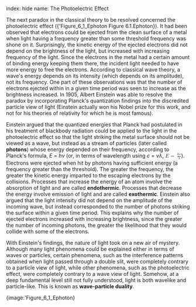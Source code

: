 index: hide
name: The Photoelectric Effect

The next paradox in the classical theory to be resolved concerned the photoelectric effect ({'Figure_6_1_Ephoton Figure 6.1.Ephoton}). It had been observed that electrons could be ejected from the clean surface of a metal when light having a frequency greater than some threshold frequency was shone on it. Surprisingly, the kinetic energy of the ejected electrons did not depend on the brightness of the light, but increased with increasing frequency of the light. Since the electrons in the metal had a certain amount of binding energy keeping them there, the incident light needed to have more energy to free the electrons. According to classical wave theory, a wave's energy depends on its intensity (which depends on its amplitude), not its frequency. One part of these observations was that the number of electrons ejected within in a given time period was seen to increase as the brightness increased. In 1905, Albert Einstein was able to resolve the paradox by incorporating Planck's quantization findings into the discredited particle view of light (Einstein actually won his Nobel prize for this work, and not for his theories of relativity for which he is most famous).

Einstein argued that the quantized energies that Planck had postulated in his treatment of blackbody radiation could be applied to the light in the photoelectric effect so that the light striking the metal surface should not be viewed as a wave, but instead as a stream of particles (later called  **photons**) whose energy depended on their frequency, according to Planck's formula,  *E* =  *hν* (or, in terms of wavelength using  *c* =  *νλ*, <math xmlns:data="http://www.w3.org/TR/html5/dom.html#custom-data-attribute" xmlns:q="http://cnx.rice.edu/qml/1.0" xmlns:m="http://www.w3.org/1998/Math/MathML" xmlns:bib="http://bibtexml.sf.net/" xmlns:md="http://cnx.rice.edu/mdml" xmlns="http://cnx.rice.edu/cnxml"><mrow><mi>E</mi><mo>=</mo><mspace width="0.2em"/><mfrac><mrow><mi>h</mi><mi>c</mi></mrow><mi>λ</mi></mfrac></mrow></math>). Electrons were ejected when hit by photons having sufficient energy (a frequency greater than the threshold). The greater the frequency, the greater the kinetic energy imparted to the escaping electrons by the collisions. Processes that increase the energy of an atom involve the absorption of light and are called  **endothermic**. Processes that decrease the energy involve emission of light and are called  **exothermic**. Einstein also argued that the light intensity did not depend on the amplitude of the incoming wave, but instead corresponded to the number of photons striking the surface within a given time period. This explains why the number of ejected electrons increased with increasing brightness, since the greater the number of incoming photons, the greater the likelihood that they would collide with some of the electrons.

With Einstein's findings, the nature of light took on a new air of mystery. Although many light phenomena could be explained either in terms of waves or particles, certain phenomena, such as the interference patterns obtained when light passed through a double slit, were completely contrary to a particle view of light, while other phenomena, such as the photoelectric effect, were completely contrary to a wave view of light. Somehow, at a deep fundamental level still not fully understood, light is both wavelike and particle-like. This is known as  **wave-particle duality**.


{image:'Figure_6_1_Ephoton}
        
